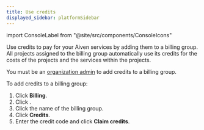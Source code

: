 ```yaml
---
title: Use credits
displayed_sidebar: platformSidebar
---
```


import ConsoleLabel from "@site/src/components/ConsoleIcons"

Use credits to pay for your Aiven services by adding them to a billing group. All projects assigned to the billing group automatically use its credits for the costs of the projects and the services within the projects.

You must be an [organization admin](/docs/platform/concepts/permissions#organization-roles-and-permissions)
to add credits to a billing group.

To add credits to a billing group:

1. Click **Billing**.
1. Click <ConsoleLabel name="billinggroups"/>.
1. Click the name of the billing group.
1. Click **Credits**.
1. Enter the credit code and click **Claim credits**.
